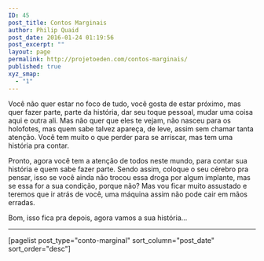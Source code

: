 ```yaml
---
ID: 45
post_title: Contos Marginais
author: Philip Quaid
post_date: 2016-01-24 01:19:56
post_excerpt: ""
layout: page
permalink: http://projetoeden.com/contos-marginais/
published: true
xyz_smap:
  - "1"
---
```

Você não quer estar no foco de tudo, você gosta de estar próximo, mas quer fazer parte, parte da história, dar seu toque pessoal, mudar uma coisa aqui e outra ali. Mas não quer que eles te vejam, não nasceu para os holofotes, mas quem sabe talvez apareça, de leve, assim sem chamar tanta atenção. Você tem muito o que perder para se arriscar, mas tem uma história pra contar.

Pronto, agora você tem a atenção de todos neste mundo, para contar sua história e quem sabe fazer parte. Sendo assim, coloque o seu cérebro pra pensar, isso se você ainda não trocou essa droga por algum implante, mas se essa for a sua condição, porque não? Mas vou ficar muito assustado e teremos que ir atrás de você, uma máquina assim não pode cair em mãos erradas.

Bom, isso fica pra depois, agora vamos a sua história…

<hr />

[pagelist post_type="conto-marginal" sort_column="post_date" sort_order="desc"]